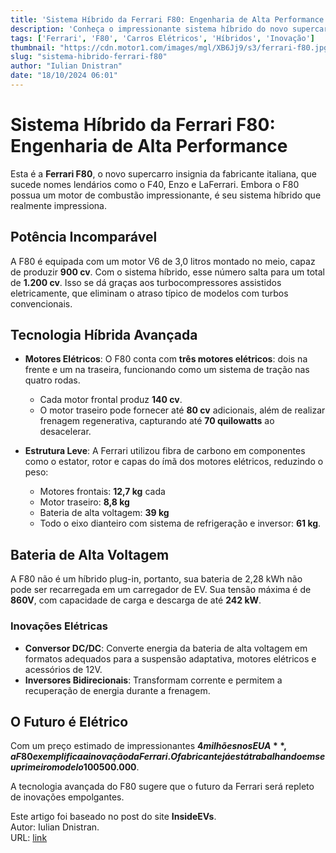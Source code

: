 ```yaml
---
title: 'Sistema Híbrido da Ferrari F80: Engenharia de Alta Performance'
description: 'Conheça o impressionante sistema híbrido do novo supercarro Ferrari F80, que combina potência e inovação na engenharia automotiva.'
tags: ['Ferrari', 'F80', 'Carros Elétricos', 'Híbridos', 'Inovação']
thumbnail: "https://cdn.motor1.com/images/mgl/XB6Jj9/s3/ferrari-f80.jpg"
slug: "sistema-hibrido-ferrari-f80"
author: "Iulian Dnistran"
date: "18/10/2024 06:01"
---
```


# Sistema Híbrido da Ferrari F80: Engenharia de Alta Performance

Esta é a **Ferrari F80**, o novo supercarro insignia da fabricante italiana, que sucede nomes lendários como o F40, Enzo e LaFerrari. Embora o F80 possua um motor de combustão impressionante, é seu sistema híbrido que realmente impressiona.

## Potência Incomparável
A F80 é equipada com um motor V6 de 3,0 litros montado no meio, capaz de produzir **900 cv**. Com o sistema híbrido, esse número salta para um total de **1.200 cv**. Isso se dá graças aos turbocompressores assistidos eletricamente, que eliminam o atraso típico de modelos com turbos convencionais.

## Tecnologia Híbrida Avançada
- **Motores Elétricos**: O F80 conta com **três motores elétricos**: dois na frente e um na traseira, funcionando como um sistema de tração nas quatro rodas.  
  - Cada motor frontal produz **140 cv**.  
  - O motor traseiro pode fornecer até **80 cv** adicionais, além de realizar frenagem regenerativa, capturando até **70 quilowatts** ao desacelerar.

- **Estrutura Leve**: 
  A Ferrari utilizou fibra de carbono em componentes como o estator, rotor e capas do ímã dos motores elétricos, reduzindo o peso:  
  - Motores frontais: **12,7 kg** cada  
  - Motor traseiro: **8,8 kg**  
  - Bateria de alta voltagem: **39 kg**  
  - Todo o eixo dianteiro com sistema de refrigeração e inversor: **61 kg**.

## Bateria de Alta Voltagem
A F80 não é um híbrido plug-in, portanto, sua bateria de 2,28 kWh não pode ser recarregada em um carregador de EV. Sua tensão máxima é de **860V**, com capacidade de carga e descarga de até **242 kW**. 

### Inovações Elétricas
- **Conversor DC/DC**: Converte energia da bateria de alta voltagem em formatos adequados para a suspensão adaptativa, motores elétricos e acessórios de 12V.  
- **Inversores Bidirecionais**:  Transformam corrente e permitem a recuperação de energia durante a frenagem.

## O Futuro é Elétrico
Com um preço estimado de impressionantes **$4 milhões nos EUA**, a F80 exemplifica a inovação da Ferrari. O fabricante já está trabalhando em seu primeiro modelo 100% elétrico, previsto para ser lançado no próximo ano com um preço estimado de mais de **$500.000**.  

A tecnologia avançada do F80 sugere que o futuro da Ferrari será repleto de inovações empolgantes.

Este artigo foi baseado no post do site **InsideEVs**.  
Autor: Iulian Dnistran.  
URL: [link](https://insideevs.com/news/737773/ferrari-f80-hybrid-system-specs/)
